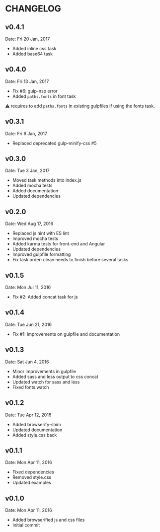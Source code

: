 CHANGELOG
=========

v0.4.1
------

Date: Fri 20 Jan, 2017

- Added inline css task
- Added base64 task

v0.4.0
------

Date: Fri 13 Jan, 2017

- Fix #6: gulp-nsp error
- Added `paths.fonts` in font task

:warning: requires to add `paths.fonts` in existing gulpfiles if using the fonts task.

v0.3.1
------

Date: Fri 6 Jan, 2017

- Replaced deprecated gulp-minify-css #5

v0.3.0
------

Date: Tue 3 Jan, 2017

- Moved task methods into index.js
- Added mocha tests
- Added documentation
- Updated dependencies

v0.2.0
------

Date: Wed Aug 17, 2016

- Replaced js hint with ES lint
- Improved mocha tests
- Added karma tests for front-end and Angular
- Updated dependencies
- Improved gulpfile formatting
- Fix task order: clean needs to finish before several tasks

v0.1.5
------

Date: Mon Jul 11, 2016

- Fix #2: Added concat task for js

v0.1.4
------

Date: Tue Jun 21, 2016

- Fix #1: Improvements on gulpfile and documentation

v0.1.3
------

Date: Sat Jun 4, 2016

- Minor improvements in gulpfile
- Added sass and less output to css concat
- Updated watch for sass and less
- Fixed fonts watch

v0.1.2
------

Date: Tue Apr 12, 2016

- Added browserify-shim
- Updated documentation
- Added style.css back

v0.1.1
------

Date: Mon Apr 11, 2016

- Fixed dependencies
- Removed style.css
- Updated examples

v0.1.0
------

Date: Mon Apr 11, 2016

- Added browserified js and css files
- Initial commit
